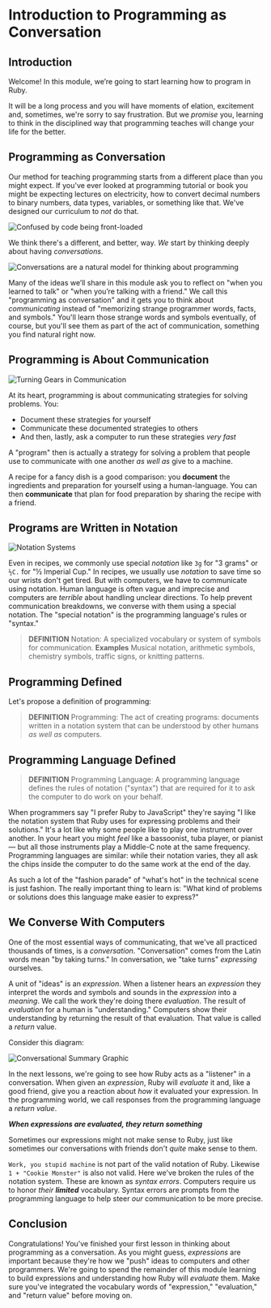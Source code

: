 # Introduction to Programming as Conversation

## Introduction

Welcome! In this module, we’re going to start learning how to program in Ruby.

It will be a long process and you will have moments of elation, excitement and,
sometimes, we're sorry to say frustration. But we _promise_ you, learning to
think in the disciplined way that programming teaches will change your life for
the better.

## Programming as Conversation

Our method for teaching programming starts from a different place than you
might expect. If you've ever looked at programming tutorial or book you might
be expecting lectures on electricity, how to convert decimal numbers to binary
numbers, data types, variables, or something like that. We've designed our
curriculum to _not_ do that.

![Confused by code being front-loaded](https://curriculum-content.s3.amazonaws.com/programming-univbasics/intro-to-programming-as-conversation/Image_50_SadHead.png)

We think there's a different, and better, way. _We_ start by thinking deeply
about having _conversations_.

![Conversations are a natural model for thinking about programming](https://curriculum-content.s3.amazonaws.com/programming-univbasics/intro-to-programming-as-conversation/Image_51_HappyHead.png)

Many of the ideas we’ll share in this module ask you to reflect on "when you
learned to talk" or "when you’re talking with a friend." We call this
"programming as conversation" and it gets you to think about _communicating_
instead of "memorizing strange programmer words, facts, and symbols." You'll
learn those strange words and symbols eventually, of course, but you'll see
them as part of the act of communication, something you find natural right now.

## Programming is About Communication

![Turning Gears in Communication](https://curriculum-content.s3.amazonaws.com/programming-univbasics/intro-to-programming-as-conversation/Image_53_TwoHeads_Evaluatoin%20.png)

At its heart, programming is about communicating strategies for solving
problems. You:

* Document these strategies for yourself
* Communicate these documented strategies to others
* And then, lastly, ask a computer to run these strategies _very fast_

A "program" then is actually a strategy for solving a problem that people use
to communicate with one another _as well as_ give to a machine.

A recipe for a fancy dish is a good comparison: you **document** the
ingredients and preparation for yourself using a human-language. You can then
**communicate** that plan for food preparation by sharing the recipe with a
friend.

## Programs are Written in Notation

![Notation Systems](https://curriculum-content.s3.amazonaws.com/programming-univbasics/intro-to-programming-as-conversation/Image_82_GraphicNotationSystems.png)

Even in recipes, we commonly use special _notation_ like `3g` for "3 grams" or
`½C.` for "½ Imperial Cup." In recipes, we usually use _notation_ to save time
so our wrists don't get tired. But with computers, we have to communicate using
notation. Human language is often vague and imprecise and computers are
_terrible_ about handling unclear directions. To help prevent communication
breakdowns, we converse with them using a special notation. The "special
notation" is the programming language's rules or "syntax."

> **DEFINITION** Notation: A specialized vocabulary or system of symbols for
> communication. **Examples** Musical notation, arithmetic symbols, chemistry
> symbols, traffic signs, or knitting patterns.

## Programming Defined

Let's propose a definition of programming:

> **DEFINITION** Programming: The act of creating programs: documents written
> in a notation system that can be understood by other humans _as well as_
> computers.

## Programming Language Defined

> **DEFINITION** Programming Language: A programming language defines the rules
> of notation ("syntax") that are required for it to ask the computer to do
> work on your behalf.

When programmers say "I prefer Ruby to JavaScript" they're saying "I like the
notation system that Ruby uses for expressing problems and their solutions."
It's a lot like why some people like to play one instrument over another. In
your heart you might _feel_ like a bassoonist, tuba player, or pianist &mdash;
but all those instruments play a Middle-C note at the same frequency.
Programming languages are similar: while their notation varies, they all ask
the chips inside the computer to do the same work at the end of the day.

As such a lot of the "fashion parade" of "what's hot" in the technical scene is
just fashion. The really important thing to learn is: "What kind of problems or
solutions does this language make easier to express?"

## We Converse With Computers

One of the most essential ways of communicating, that we've all practiced
thousands of times, is a _conversation_.  "Conversation" comes from the Latin
words mean "by taking turns." In conversation, we "take turns" _expressing_
ourselves.

A unit of "ideas" is an _expression_. When a listener hears an _expression_
they interpret the words and symbols and sounds in the _expression_ into a
_meaning_. We call the work they're doing there _evaluation_. The result of
_evaluation_ for a human is "understanding." Computers show their understanding
by returning the result of that evaluation. That value is called a _return_
value.

Consider this diagram:

![Conversational Summary Graphic](https://curriculum-content.s3.amazonaws.com/programming-univbasics/intro-to-programming-as-conversation/Image_52_TwoHeadsConversingSummary.png)

In the next lessons, we're going to see how Ruby acts as a "listener" in a
conversation. When given an _expression_, Ruby will _evaluate_ it and, like a
good friend, give you a reaction about _how_ it evaluated your expression. In
the programming world, we call responses from the programming language a _return
value_.

***When expressions are evaluated, they return something***

Sometimes our expressions might not make sense to Ruby, just like sometimes our
conversations with friends don't _quite_ make sense to them.

`Work, you stupid machine` is not part of the valid notation of Ruby. Likewise
`1 + "Cookie Monster"` is also not valid. Here we've broken the rules of the
notation system. These are known as _syntax errors_. Computers require us to
honor _their_ ***limited*** vocabulary. Syntax errors are prompts from the
programming language to help steer _our_ communication to be more precise.

## Conclusion

Congratulations! You've finished your first lesson in thinking about
programming as a conversation. As you might guess, _expressions_ are important
because they're how we "push" ideas to computers and other programmers. We're
going to spend the remainder of this module learning to build expressions and
understanding how Ruby will _evaluate_ them. Make sure you've integrated the
vocabulary words of "expression," "evaluation," and "return value" before
moving on.
